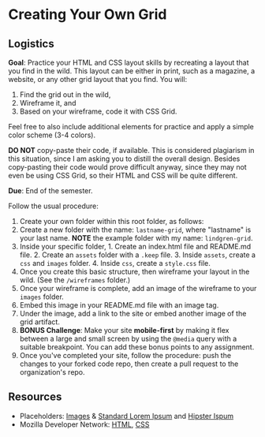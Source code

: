 # Creating Your Own Grid

## Logistics

**Goal**: Practice your HTML and CSS layout skills by recreating a layout that you find in the wild. This layout can be either in print, such as a magazine, a website, or any other grid layout that you find. You will: 

1. Find the grid out in the wild, 
2. Wireframe it, and 
3. Based on your wireframe, code it with CSS Grid. 

Feel free to also include additional elements for practice and apply a simple color scheme (3-4 colors).

**DO NOT** copy-paste their code, if available. This is considered plagiarism in this situation, since I am asking you to distill the overall design. Besides copy-pasting their code would prove difficult anyway, since they may not even be using CSS Grid, so their HTML and CSS will be quite different.

**Due**: End of the semester.

Follow the usual procedure:

1. Create your own folder within this root folder, as follows:
  1. Create a new folder with the name: <code>lastname-grid</code>, where "lastname" is your last name. **NOTE** the example folder with my name: <code>lindgren-grid</code>.
  2. Inside your specific folder,
    1. Create an index.html file and README.md file.
    2. Create an <code>assets</code> folder with a ```.keep``` file.
    3. Inside <code>assets</code>, create a <code>css</code> and <code>images</code> folder.
    4. Inside <code>css</code>, create a <code>style.css</code> file.
2. Once you create this basic structure, then wireframe your layout in the wild. (See the <code>/wireframes</code> folder.)
3. Once your wireframe is complete, add an image of the wireframe to your <code>images</code> folder.
4. Embed this image in your README.md file with an image tag.
5. Under the image, add a link to the site or embed another image of the grid artifact.
6. **BONUS Challenge**: Make your site **mobile-first** by making it flex between a large and small screen by using the <code>@media</code> query with a suitable breakpoint. You can add these bonus points to any assignment.
7. Once you've completed your site, follow the procedure: push the changes to your forked code repo, then create a pull request to the organization's repo.

## Resources

- Placeholders: <a href="https://placeholder.com/" target="_blank">Images</a> &amp; <a href="https://placeholder.com/text/lorem-ipsum/" target="_blank">Standard Lorem Ipsum</a> and <a href="https://hipsum.co/" target="_blank">Hipster Ispum</a>
- Mozilla Developer Network: <a href="https://developer.mozilla.org/en-US/docs/Web/HTML" target="_blank">HTML</a>, <a href="https://developer.mozilla.org/en-US/docs/Web/CSS" target="_blank">CSS</a>
